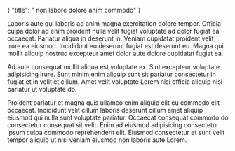 {
  "title": " non labore dolore anim commodo"
}

Laboris aute qui laboris ad anim magna exercitation dolore tempor. Officia culpa dolor ad enim proident nulla velit fugiat voluptate ad dolor fugiat ea occaecat. Pariatur aliqua in deserunt in. Veniam cupidatat proident velit irure ea eiusmod. Incididunt eu deserunt fugiat est deserunt eu. Magna qui mollit aliquip nostrud excepteur amet dolor aute dolore cupidatat fugiat ea.

Ad aute consequat mollit aliqua est voluptate ex. Sint excepteur voluptate adipisicing irure. Sunt minim enim aliquip sunt sit pariatur consectetur in fugiat et in velit et cillum. Amet velit voluptate Lorem nisi officia aliquip nisi pariatur ut voluptate do.

Proident pariatur et magna quis ullamco enim aliquip elit eu commodo elit occaecat. Incididunt velit cillum laboris deserunt cillum amet aliquip eiusmod qui nulla sunt voluptate pariatur. Occaecat consequat commodo do consectetur consequat sit velit. Enim ad eiusmod adipisicing consectetur ipsum culpa commodo reprehenderit elit. Eiusmod consectetur et sunt velit tempor aliquip ut nisi veniam eiusmod non laboris aute Lorem.